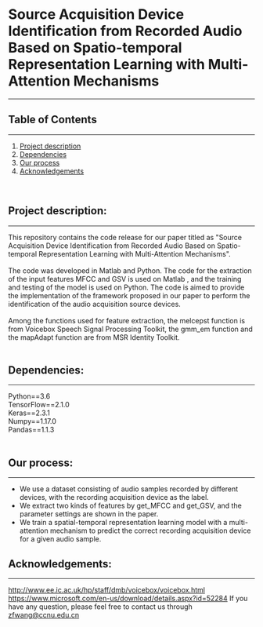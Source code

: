 # Source Acquisition Device Identification from Recorded Audio Based on Spatio-temporal Representation Learning with Multi-Attention Mechanisms

---

## Table of Contents
---
1. [Project description](#description)
2. [Dependencies](#dependencies)
3. [Our process](#process)
4. [Acknowledgements](#acknowledgements)
<br>


## <h2 id="description"> Project description:</h2>
---
This repository contains the code release for our paper titled as "Source Acquisition Device Identification from Recorded Audio Based on Spatio-temporal Representation Learning with Multi-Attention Mechanisms".  
<br>
The code was developed in Matlab and Python. The code for the extraction of the input features MFCC and GSV is used on Matlab , and the training and testing of the model is used on Python. The code is aimed to provide the implementation of the framework proposed in our paper to perform the identification of the audio acquisition source devices.  
<br>
Among the functions used for feature extraction, the melcepst function is from Voicebox Speech Signal Processing Toolkit, the gmm_em function and the mapAdapt function are from MSR Identity Toolkit.  
<br>


## <h2 id="dependencies"> Dependencies:</h2>
---
Python==3.6  
TensorFlow==2.1.0   
Keras==2.3.1  
Numpy==1.17.0  
Pandas==1.1.3  
<br>

## <h2 id="process"> Our process:</h2>
---
- We use a dataset consisting of audio samples recorded by different devices, with the recording acquisition device as the label.
- We extract two kinds of features by get_MFCC and get_GSV, and the parameter settings are shown in the paper.
- We train a spatial-temporal representation learning model with a multi-attention mechanism to predict the correct recording acquisition device for a given audio sample.


## <h2 id="acknowledgements"> Acknowledgements:</h2>
---

http://www.ee.ic.ac.uk/hp/staff/dmb/voicebox/voicebox.html
https://www.microsoft.com/en-us/download/details.aspx?id=52284
If you have any question, please feel free to contact us through zfwang@ccnu.edu.cn




